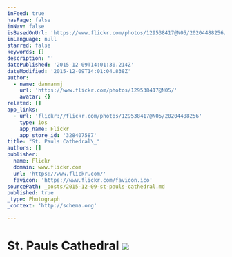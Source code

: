 ```yaml
---
inFeed: true
hasPage: false
inNav: false
isBasedOnUrl: 'https://www.flickr.com/photos/129538417@N05/20204488256/in/dateposted/'
inLanguage: null
starred: false
keywords: []
description: ''
datePublished: '2015-12-09T14:01:30.214Z'
dateModified: '2015-12-09T14:01:04.838Z'
author:
  - name: danmanmj
    url: 'https://www.flickr.com/photos/129538417@N05/'
    avatar: {}
related: []
app_links:
  - url: 'flickr://flickr.com/photos/129538417@N05/20204488256'
    type: ios
    app_name: Flickr
    app_store_id: '328407587'
title: "St. Pauls Cathedral\_"
authors: []
publisher:
  name: Flickr
  domain: www.flickr.com
  url: 'https://www.flickr.com/'
  favicon: 'https://www.flickr.com/favicon.ico'
sourcePath: _posts/2015-12-09-st-pauls-cathedral.md
published: true
_type: Photograph
_context: 'http://schema.org'

---
```

# St. Pauls Cathedral ![](https://farm1.staticflickr.com/362/20204488256_19bf2e90fd_b.jpg)